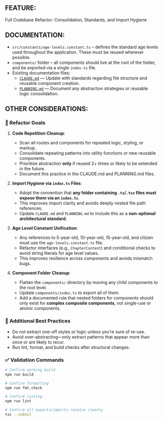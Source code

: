 ## FEATURE:

Full Codebase Refactor: Consolidation, Standards, and Import Hygiene

## DOCUMENTATION:

- `src/constants/age-levels.constant.ts` – defines the standard age levels used throughout the application. These must be reused wherever possible.
- `components/` folder – all components should live at the root of the folder, and be exported via a single `index.ts` file.
- Existing documentation files:
  - [`CLAUDE.md`](../../CLAUDE.md) — Update with standards regarding file structure and reusable component creation.
  - [`PLANNING.md`](../context/PLANNING.md) — Document any abstraction strategies or reusable logic consolidation.

## OTHER CONSIDERATIONS:

### 🎯 Refactor Goals

1. **Code Repetition Cleanup**:

   - Scan all routes and components for repeated logic, styling, or markup.
   - Consolidate repeating patterns into utility functions or new reusable components.
   - Prioritize abstraction **only** if reused 2+ times or likely to be extended in the future.
   - Document this practice in the CLAUDE.md and PLANNING.md files.

2. **Import Hygiene via `index.ts` Files**:

   - Adopt the convention that **any folder containing `.ts`/`.tsx` files must expose them via an `index.ts`**.
   - This improves import clarity and avoids deeply nested file path references.
   - Update `CLAUDE.md` and `PLANNING.md` to include this as a **non-optional architectural standard**.

3. **Age Level Constant Unification**:

   - Any references to 5-year-old, 10-year-old, 15-year-old, and citizen must use the `age-levels.constant.ts` file.
   - Refactor interfaces (e.g., `ChapterContent`) and conditional checks to avoid string literals for age level values.
   - This improves resilience across components and avoids mismatch bugs.

4. **Component Folder Cleanup**:
   - Flatten the `components/` directory by moving any child components to the root level.
   - Update `components/index.ts` to export all of them.
   - Add a documented rule that nested folders for components should only exist for **complex composite components**, not single-use or atomic components.

### 📌 Additional Best Practices

- Do not extract one-off styles or logic unless you’re sure of re-use.
- Avoid over-abstracting—only extract patterns that appear more than once or are likely to recur.
- Run lint, format, and build checks after structural changes.

### ✅ Validation Commands

```bash
# Confirm working build
npm run build

# Confirm formatting
npm run fmt.check

# Confirm linting
npm run lint

# Confirm all exports/imports resolve cleanly
tsc --noEmit
```

```

```
